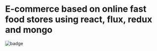 # E-commerce based on online fast food stores using react, flux, redux and mongo
![badge](https://img.shields.io/badge/working-active-brig)
